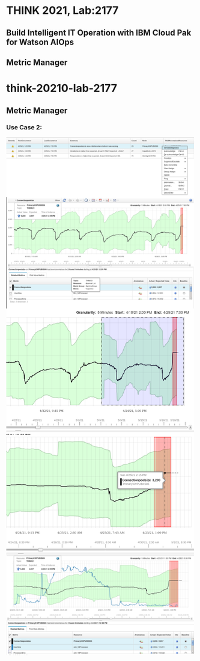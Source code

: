 # THINK 2021, Lab:2177
## Build Intelligent IT Operation with IBM Cloud Pak for Watson AIOps
## Metric Manager

# think-20210-lab-2177
## Metric Manager
### Use Case 2:

<img src="./images/UC21.png" alt="Watson AIOps Metric Manager" width="500" align="center"/>
<img src="./images/UC22.png" alt="Watson AIOps Metric Manager" width="500" align="center"/>
<img src="./images/UC23.png" alt="Watson AIOps Metric Manager" width="500" align="center"/>
<img src="./images/UC24.png" alt="Watson AIOps Metric Manager" width="500" align="center"/>
<img src="./images/UC25.png" alt="Watson AIOps Metric Manager" width="500" align="center"/>
